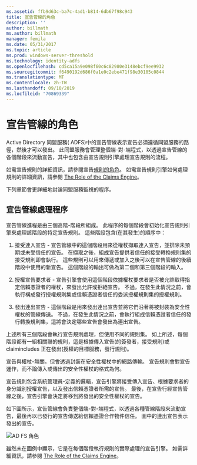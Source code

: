 ```yaml
---
ms.assetid: ffb9d63c-ba7c-4ad1-b814-6db67f98c943
title: 宣告管線的角色
description: ''
author: billmath
ms.author: billmath
manager: femila
ms.date: 05/31/2017
ms.topic: article
ms.prod: windows-server-threshold
ms.technology: identity-adfs
ms.openlocfilehash: cd5ca15a9e098f60c6c82980e3148ebcf9ee9932
ms.sourcegitcommit: f6490192d686f0a1e0c2ebe471f98e30105c0844
ms.translationtype: MT
ms.contentlocale: zh-TW
ms.lasthandoff: 09/10/2019
ms.locfileid: "70869339"
---
```

# <a name="the-role-of-the-claims-pipeline"></a>宣告管線的角色
Active Directory 同盟服務\( ADFS\)中的宣告管線表示宣告必須遵循同盟服務的路徑，然後才可以發出。 此同盟服務會管理整個端\-對\-端程式，以透過宣告管線的各個階段來流動宣告，其中也包含由宣告規則引擎處理宣告規則的流程。  
  
如需宣告規則的詳細資訊，請參閱宣告[規則的角色](The-Role-of-Claim-Rules.md)。 如需宣告規則引擎如何處理規則的詳細資訊，請參閱 [The Role of the Claims Engine](The-Role-of-the-Claims-Engine.md)。  
  
下列章節會更詳細地討論同盟服務監視的程序。  
  
## <a name="claims-pipeline-process"></a>宣告管線處理程序  
宣告管線進程是由三個高階\-階段所組成。 此程序的每個階段會初始化宣告規則引擎來處理該階段的特定宣告規則。 這些階段包含\(在其發生\)的順序中：  
  
1.  接受連入宣告 - 宣告管線中的這個階段用來從權杖擷取連入宣告，並排除未預期或未受信任的宣告。 在擷取之後，組成宣告提供者信任的接受轉換規則集的接受規則即會執行。 這些規則可以用來傳遞或加入之後可以在宣告管線的後續階段中使用的新宣告。 這個階段的輸出可做為第二個和第三個階段的輸入。  
  
2.  授權宣告要求者 - 宣告引擎會使用這個階段依據權杖要求者是否被允許取得指定信賴憑證者的權杖，來發出允許或拒絕宣告。 不過，在發生此情況之前，會執行構成發行授權規則集或信賴憑證者信任的委派授權規則集的授權規則。  
  
3.  發出連出宣告 - 這個階段是用來發出連出宣告並將它們沿著將被封裝為安全性權杖的管線傳送。 不過，在發生此情況之前，會執行組成信賴憑證者信任的發行轉換規則集，這將會決定哪些宣告會發出為連出宣告。  
  
上述所有三個階段會執行宣告規則處理，但使用不同的規則集。 如上所述，每個階段都有一組相關聯的規則，這是根據傳入宣告\(的簽發者，接受規則\)或 claimincludes 正在發出\(授權的目標服務，發行規則\)。  
  
宣告與權杖\-無關，但會透過封裝在安全性權杖中的網路傳輸。 宣告規則會對宣告運作，而不論傳入或傳出的安全性權杖的格式為何。  
  
宣告規則包含系統管理員\-定義的邏輯，宣告引擎將接受傳入宣告、根據要求者的身分識別授權宣告，以及發出信賴憑證者所需的宣告。 最後，在宣告行經宣告管線之後，宣告引擎會決定將移到將發出的安全性權杖的宣告。  
  
如下圖所示，宣告管線會負責整個端\-對\-端程式，以透過各種管線階段來流動宣告，最後再以已發行的宣告傳送給信賴憑證合作物件信任。 圖中的連出宣告表示發出的宣告。  
  
![AD FS 角色](media/adfs2_pipeline.gif)  
  
雖然未在圖例中顯示，它是在每個階段執行規則的實際處理的宣告引擎。 如需詳細資訊，請參閱 [The Role of the Claims Engine](The-Role-of-the-Claims-Engine.md)。  
  

